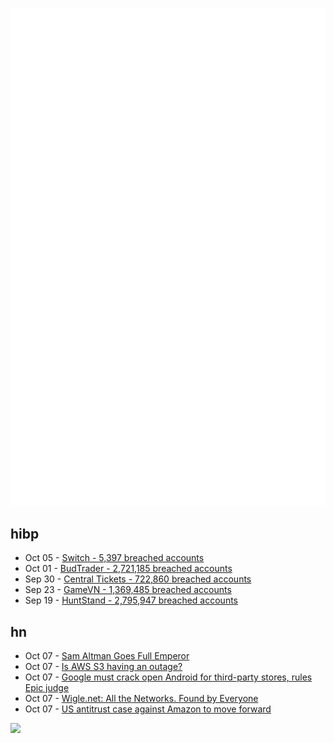 ![Metrics](https://raw.githubusercontent.com/phixion/phixion/master/metrics.svg)

## hibp

<!--
for https://github.com/phixion/phixion/blob/main/.github/workflows/feeds.yml
-->
<!--START_SECTION:haveibeenpwnd-->
- Oct 05 - [Switch - 5,397 breached accounts](https://haveibeenpwned.com/PwnedWebsites#Switch)
- Oct 01 - [BudTrader - 2,721,185 breached accounts](https://haveibeenpwned.com/PwnedWebsites#BudTrader)
- Sep 30 - [Central Tickets - 722,860 breached accounts](https://haveibeenpwned.com/PwnedWebsites#CentralTickets)
- Sep 23 - [GameVN - 1,369,485 breached accounts](https://haveibeenpwned.com/PwnedWebsites#GameVN)
- Sep 19 - [HuntStand - 2,795,947 breached accounts](https://haveibeenpwned.com/PwnedWebsites#HuntStand)
<!--END_SECTION:haveibeenpwnd-->

## hn

<!--
for https://github.com/phixion/phixion/blob/main/.github/workflows/feeds.yml
-->
<!--START_SECTION:hn-->
- Oct 07 - [Sam Altman Goes Full Emperor](https://nonzero.substack.com/p/sam-altman-goes-full-emperor)
- Oct 07 - [Is AWS S3 having an outage?](https://news.ycombinator.com/item?id=41770111)
- Oct 07 - [Google must crack open Android for third-party stores, rules Epic judge](https://www.theverge.com/policy/2024/10/7/24243316/epic-google-permanent-injunction-ruling-third-party-stores)
- Oct 07 - [Wigle.net: All the Networks. Found by Everyone](https://wigle.net/)
- Oct 07 - [US antitrust case against Amazon to move forward](https://www.reuters.com/technology/us-antitrust-case-against-amazon-move-forward-2024-10-07/)
<!--END_SECTION:hn-->

<!--
for https://yhype.me
-->
![](https://hit.yhype.me/github/profile?user_id=13013670)
